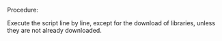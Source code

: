Procedure:

Execute the script line by line, except for the download of libraries, unless they are not already downloaded.